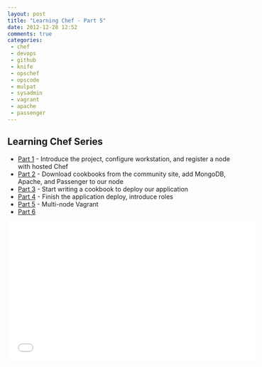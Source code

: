 ```yaml
---
layout: post
title: "Learning Chef - Part 5"
date: 2012-12-28 12:52
comments: true
categories: 
 - chef
 - devops
 - github
 - knife
 - opschef
 - opscode
 - mulpat
 - sysadmin
 - vagrant
 - apache
 - passenger
---
```

## Learning Chef Series

* [Part 1](http://nathenharvey.com/blog/2012/12/06/learning-chef-part-1/) - Introduce the project, configure workstation, and register a node with hosted Chef
* [Part 2](http://nathenharvey.com/blog/2012/12/07/learning-chef-part-2/) - Download cookbooks from the community site, add MongoDB, Apache, and Passenger to our node
* [Part 3](http://nathenharvey.com/blog/2012/12/14/learning-chef-part-3/) - Start writing a cookbook to deploy our application
* [Part 4](http://nathenharvey.com/blog/2012/12/19/learning-chef-part-4/) - Finish the application deploy, introduce roles
* [Part 5](http://nathenharvey.com/blog/2012/12/28/learning-chef-part-5/) - Multi-node Vagrant
* [Part 6](http://nathenharvey.com/blog/2013/01/16/learning-chef-part-6/)

<iframe width="560" height="315" src="//www.youtube.com/embed/zHaGaCrqwUE" frameborder="0" allowfullscreen></iframe>
